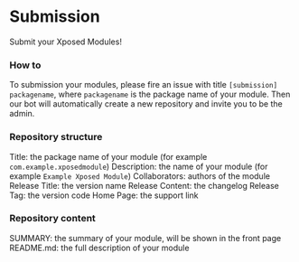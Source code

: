 # Submission
Submit your Xposed Modules!

### How to
To submission your modules, please fire an issue with title `[submission] packagename`, where `packagename` is the package name of your module. Then our bot will automatically create a new repository and invite you to be the admin.

### Repository structure
Title: the package name of your module (for example `com.example.xposedmodule`)
Description: the name of your module (for example `Example Xposed Module`)
Collaborators: authors of the module
Release Title: the version name
Release Content: the changelog
Release Tag: the version code
Home Page: the support link

### Repository content
SUMMARY: the summary of your module, will be shown in the front page
README.md: the full description of your module
